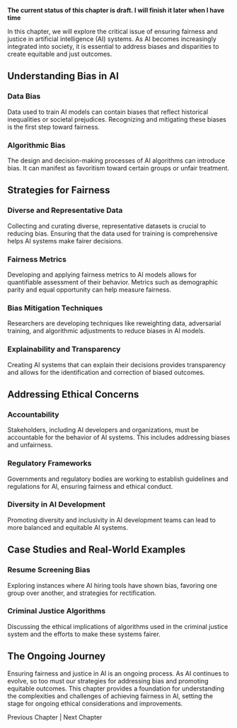 **The current status of this chapter is draft. I will finish it later when I have time**

In this chapter, we will explore the critical issue of ensuring fairness and justice in artificial intelligence (AI) systems. As AI becomes increasingly integrated into society, it is essential to address biases and disparities to create equitable and just outcomes.

Understanding Bias in AI
------------------------

### Data Bias

Data used to train AI models can contain biases that reflect historical inequalities or societal prejudices. Recognizing and mitigating these biases is the first step toward fairness.

### Algorithmic Bias

The design and decision-making processes of AI algorithms can introduce bias. It can manifest as favoritism toward certain groups or unfair treatment.

Strategies for Fairness
-----------------------

### Diverse and Representative Data

Collecting and curating diverse, representative datasets is crucial to reducing bias. Ensuring that the data used for training is comprehensive helps AI systems make fairer decisions.

### Fairness Metrics

Developing and applying fairness metrics to AI models allows for quantifiable assessment of their behavior. Metrics such as demographic parity and equal opportunity can help measure fairness.

### Bias Mitigation Techniques

Researchers are developing techniques like reweighting data, adversarial training, and algorithmic adjustments to reduce biases in AI models.

### Explainability and Transparency

Creating AI systems that can explain their decisions provides transparency and allows for the identification and correction of biased outcomes.

Addressing Ethical Concerns
---------------------------

### Accountability

Stakeholders, including AI developers and organizations, must be accountable for the behavior of AI systems. This includes addressing biases and unfairness.

### Regulatory Frameworks

Governments and regulatory bodies are working to establish guidelines and regulations for AI, ensuring fairness and ethical conduct.

### Diversity in AI Development

Promoting diversity and inclusivity in AI development teams can lead to more balanced and equitable AI systems.

Case Studies and Real-World Examples
------------------------------------

### Resume Screening Bias

Exploring instances where AI hiring tools have shown bias, favoring one group over another, and strategies for rectification.

### Criminal Justice Algorithms

Discussing the ethical implications of algorithms used in the criminal justice system and the efforts to make these systems fairer.

The Ongoing Journey
-------------------

Ensuring fairness and justice in AI is an ongoing process. As AI continues to evolve, so too must our strategies for addressing bias and promoting equitable outcomes. This chapter provides a foundation for understanding the complexities and challenges of achieving fairness in AI, setting the stage for ongoing ethical considerations and improvements.

Previous Chapter \| Next Chapter
